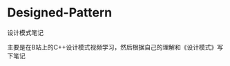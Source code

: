 # Designed-Pattern
设计模式笔记

主要是在B站上的C++设计模式视频学习，然后根据自己的理解和《设计模式》写下笔记

[ssss]: https://github.com/ReiScarlet/Designed-Pattern/tree/master/%E5%8D%95%E4%B8%80%E8%81%8C%E8%B4%A3%E6%A8%A1%E5%BC%8F	"单一职责模式"

